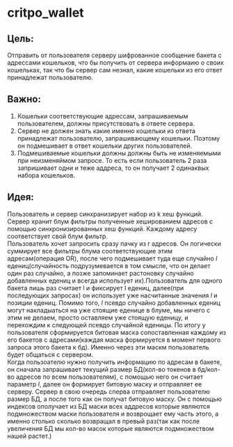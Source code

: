 # critpo_wallet

## Цель:
Отправить от пользователя серверу шифрованное сообщение бакета с адрессами кошельков, что бы получить от сервера информаию о своих кошельках, так что бы сервер сам незнал, какие кошельки из его ответ принадлежат пользователю. 

## Важно:
1. Кошельки соответствующие адрессам, запрашиваемым пользователем, должны присутствовать в ответе сервера. 
2. Сервер не должен знать какие именно кошельки из ответа принадлежат пользователю, запрашивающему кошельки. Поэтому он подмешивает в ответ кошельки других пользователей. 
3. Подмешиваемые кошельки должны должны быть не изменяемыми при неизменяймом запросе. То есть если пользователь 2 раза запришивает одни и теже аддреса, то он получает 2 одинаквых набора кошельков. 

## Идея:
Пользователь и сервер синхранизирует набор из k хеш функций. Сервер хранит блум фильтры полученные хешированием адресов с помощью синхронизированных хеш функций. Каждому адресу соответствует свой блум фильтр. <br>
Пользователь хочет запросить сразу пачку из r адресов. Он логически суммирует все фильтры блума соответствующие этим адресам(операция OR), после чего подмешивает туда еще случайно $l$ едениц(случайность подрузумевается в том
 смысле, что он делает один раз случайно, а позже запоминает растоновку случайно добавленных едениц и всегда использует их).Пользователь для одного бакета лишь раз считает l и фиксирует l едениц, далее(при последующих запросах)
  он использует уже насчитанные значения $l$  и позиции едениц. Помимо того, $l$ псевдо случайно добавленных едениц могут накладыаться на уже стоящие еденице в блуме, 
   мы ничего с этим не делаем, просто оставляем уже стоящую еденицу, и перехождим к следующей псевдо случайной еденицы. По итогу у пользователя сформируется битовая маска сопоставленная каждому из его бакетов с адресами(каждая маска формируется в момент первого запроса этого бакета к бд). 
   Именно через эти маскм пользователь будет общаться с сервером. <br>
    Когда пользоателю нужно получить информацию по адресам в бакете, он сначала запрашивает текущий размер БД(кол-во токенов в бд/кол-во адресов по всем пользователям), с помощью него он считает параметр $l$, далее он формирует битовую маску и отправляет ее серверу. Сервер в свою очередь
    сперва отправляет пользователю размер БД, а после того как он получат битовую маску. Он с помощью индексов ополучает из БД маски всех аддресов которые являются подмножеством маски пользователя и возврощает ему часть этого, а именно столько сколько возвращал в превый раз(так как после увеличения БД
    мы кол-во масок которые являются подмножеством нашей растет.)
